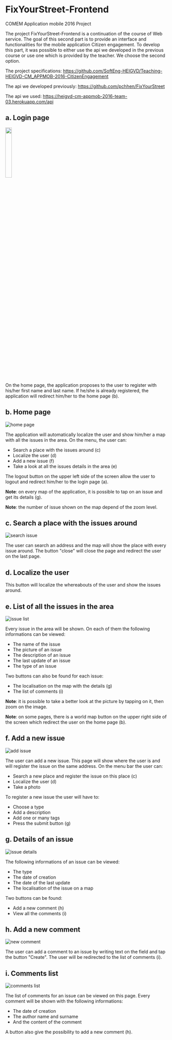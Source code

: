# FixYourStreet-Frontend

COMEM Application mobile 2016 Project

The project FixYourStreet-Frontend is a continuation of the course of Web service. The goal of this second part is to provide an interface and functionalities for the mobile application Citizen engagement. To develop this part, it was possible to either use the api we developed in the previous course or use one which is provided by the teacher. We choose the second option.

The project specifications: https://github.com/SoftEng-HEIGVD/Teaching-HEIGVD-CM_APPMOB-2016-CitizenEngagement

The api we developed previously: https://github.com/pchhen/FixYourStreet

The api we used: https://heigvd-cm-appmob-2016-team-03.herokuapp.com/api



## a. Login page

<img src="/images/login.jpg" width=20% height=20%>


On the home page, the application proposes to the user to register with his/her first name and last name. If he/she is already registered, the application will redirect him/her to the home page (b).



## b. Home page

![home page](/images/home.jpg)

The application will automatically localize the user and show him/her a map with all the issues in the area. On the menu, the user can: 

* Search a place with the issues around (c)
* Localize the user (d)
* Add a new issue (f)
* Take a look at all the issues details in the area (e)

The logout button on the upper left side of the screen allow the user to logout and redirect him/her to the login page (a).

**Note**: on every map of the application, it is possible to tap on an issue and get its details (g).

**Note**: the number of issue shown on the map depend of the zoom level.



## c. Search a place with the issues around

![search issue](/images/searchIssue.jpg)

The user can search an address and the map will show the place with every issue around. The button "close" will close the page and redirect the user on the last page. 



## d. Localize the user

This button will localize the whereabouts of the user and show the issues around.



## e. List of all the issues in the area

![issue list](/images/issueList.jpg)

Every issue in the area will be shown. On each of them the following informations can be viewed:

* The name of the issue
* The picture of an issue
* The description of an issue
* The last update of an issue
* The type of an issue

Two buttons can also be found for each issue:

* The localisation on the map with the details (g)
* The list of comments (i)

**Note**: it is possible to take a better look at the picture by tapping on it, then zoom on the image.

**Note**: on some pages, there is a world map button on the upper right side of the screen which redirect the user on the home page (b).



## f. Add a new issue

![add issue](/images/addIssue.jpg)

The user can add a new issue. This page will show where the user is and will register the issue on the same address. On the menu bar the user can: 

* Search a new place and register the issue on this place (c)
* Localize the user (d)
* Take a photo

To register a new issue the user will have to:

* Choose a type
* Add a description
* Add one or many tags
* Press the submit button (g)



## g. Details of an issue

![issue details](/images/issueDetails.jpg)

The following informations of an issue can be viewed:

* The type
* The date of creation
* The date of the last update
* The localisation of the issue on a map

Two buttons can be found:

* Add a new comment (h)
* View all the comments (i)



## h. Add a new comment

![new comment](/images/newComment.jpg)

The user can add a comment to an issue by writing text on the field and tap the button "Create". The user will be redirected to the list of comments (i).



## i. Comments list

![comments list](/images/commentList.jpg)

The list of comments for an issue can be viewed on this page. Every comment will be shown with the following informations:

* The date of creation
* The author name and surname
* And the content of the comment

A button also give the possibility to add a new comment (h).



